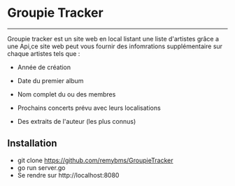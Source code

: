 # Groupie Tracker

*** 
Groupie tracker est un site web en local listant une liste d'artistes grâce a une Api,ce site web peut vous fournir des infomrations supplémentaire sur chaque artistes tels que :

- Année de création 
- Date du premier album 
- Nom complet du ou des membres 

- Prochains concerts prévu avec leurs localisations
- Des extraits de l'auteur (les plus connus)


## Installation
- git clone https://github.com/remybms/GroupieTracker
- go run server.go 
- Se rendre sur http://localhost:8080
